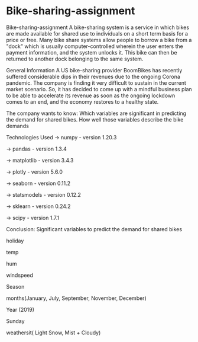# Bike-sharing-assignment
Bike-sharing-assignment
A bike-sharing system is a service in which bikes are made available for shared use to individuals on a short term basis for a price or free. Many bike share systems allow people to borrow a bike from a "dock" which is usually computer-controlled wherein the user enters the payment information, and the system unlocks it. This bike can then be returned to another dock belonging to the same system.

General Information
A US bike-sharing provider BoomBikes has recently suffered considerable dips in their revenues due to the ongoing Corona pandemic. The company is finding it very difficult to sustain in the current market scenario. So, it has decided to come up with a mindful business plan to be able to accelerate its revenue as soon as the ongoing lockdown comes to an end, and the economy restores to a healthy state.

The company wants to know:
Which variables are significant in predicting the demand for shared bikes.
How well those variables describe the bike demands

Technologies Used
-> numpy - version 1.20.3

-> pandas - version 1.3.4

-> matplotlib - version 3.4.3

-> plotly - version 5.6.0

-> seaborn - version 0.11.2

-> statsmodels - version 0.12.2

-> sklearn - version 0.24.2

-> scipy - version 1.7.1



Conclusion:
Significant variables to predict the demand for shared bikes

holiday

temp

hum

windspeed

Season

months(January, July, September, November, December)

Year (2019)

Sunday

weathersit( Light Snow, Mist + Cloudy)
